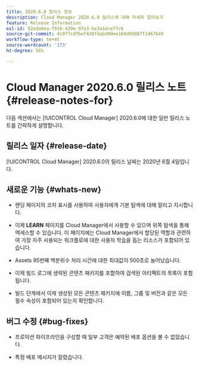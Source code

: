 ```yaml
---
title: 2020.6.0 릴리스 정보
description: Cloud Manager 2020.6.0 릴리스에 대해 자세히 알아보기
feature: Release Information
exl-id: 92eda9ea-f916-429e-97e3-be3a1ecef7cb
source-git-commit: 4c977cdfbef438fdabd90ee104d98887f2467b49
workflow-type: tm+mt
source-wordcount: '173'
ht-degree: 56%

---
```


# Cloud Manager 2020.6.0 릴리스 노트 {#release-notes-for}

다음 섹션에서는 [!UICONTROL Cloud Manager] 2020.6.0에 대한 일반 릴리스 노트를 간략하게 설명합니다.

## 릴리스 일자 {#release-date}

[!UICONTROL Cloud Manager] 2020.6.0의 릴리스 날짜는 2020년 6월 4일입니다.

## 새로운 기능 {#whats-new}

* 랜딩 페이지의 코치 표시를 사용하여 사용자에게 기본 탐색에 대해 알리고 지시합니다.

* 이제 **LEARN** 페이지를 Cloud Manager에서 사용할 수 있으며 위쪽 탐색을 통해 액세스할 수 있습니다. 이 페이지에는 Cloud Manager에서 할당된 역할과 관련하여 가장 자주 사용되는 워크플로에 대한 사용자 학습을 돕는 리소스가 포함되어 있습니다.

* Assets 95번째 백분위수 처리 시간에 대한 최대값이 500초로 늘어났습니다.

* 이제 빌드 로그에 생략된 콘텐츠 패키지를 포함하여 검색된 아티팩트의 목록이 포함됩니다.

* 빌드 단계에서 이제 생성된 모든 콘텐츠 패키지에 이름, 그룹 및 버전과 같은 모든 필수 속성이 포함되어 있는지 확인합니다.

## 버그 수정 {#bug-fixes}

* 프로덕션 파이프라인을 구성할 때 일부 고객은 예약된 배포 옵션을 볼 수 없었습니다.

* 특정 배포 메시지가 잘렸습니다.
